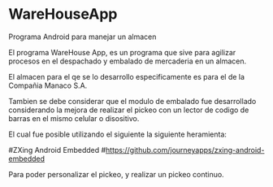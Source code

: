 # WareHouseApp
Programa Android para manejar un almacen

El programa WareHouse App, es un programa que sive para agilizar procesos en el despachado y embalado de mercaderia 
en un almacen.

El almacen para el qe se lo desarrollo especificamente es para el de la Compañia Manaco S.A.

Tambien se debe considerar que el modulo de embalado fue desarrollado considerando la mejora de realizar el pickeo
con un lector de codigo de barras en el mismo celular o disositivo.

El cual fue posible utilizando el siguiente la siguiente heramienta:

#ZXing Android Embedded
#https://github.com/journeyapps/zxing-android-embedded

Para poder personalizar el pickeo, y realizar un pickeo continuo.
